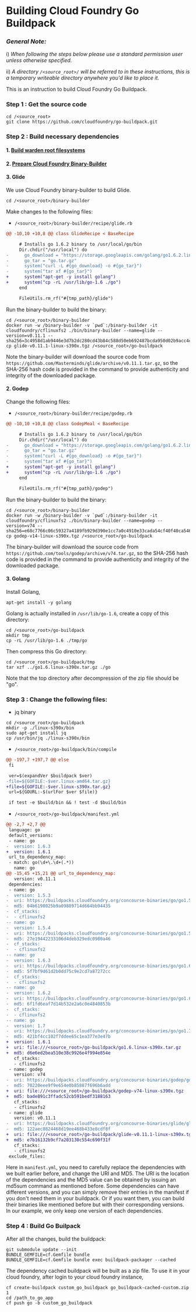 # Building Cloud Foundry Go Buildpack

### _**General Note:**_
i) _When following the steps below please use a standard permission user unless otherwise specified._

ii) _A directory `/<source_root>/` will be referred to in these instructions, this is a temporary writeable directory anywhere you'd like to place it._

This is an instruction to build Cloud Foundry Go Buildpack.

### Step 1 : Get the source code
```
cd /<source_root>
git clone https://github.com/cloudfoundry/go-buildpack.git
```

### Step 2 : Build necessary dependencies

#### 1. [Build warden root filesystems](https://github.com/linux-on-ibm-z/docs/wiki/Building-Cloud-Foundry#building-warden-root-filesystems)

#### 2. [Prepare Cloud Foundry Binary-Builder](https://github.com/linux-on-ibm-z/docs/wiki/Building-Cloud-Foundry-Ruby-Buildpack#2-prepare-cloud-foundry-binary-builder)

#### 3. Glide

We use Cloud Foundry binary-builder to build Glide.
```
cd /<source_root>/binary-builder
```

Make changes to the following files:

* `/<source_root>/binary-builder/recipe/glide.rb`

```diff
@@ -10,10 +10,8 @@ class GlideRecipe < BaseRecipe

     # Installs go 1.6.2 binary to /usr/local/go/bin
     Dir.chdir("/usr/local") do
-      go_download = "https://storage.googleapis.com/golang/go1.6.2.linux-amd64.tar.gz"
-      go_tar = "go.tar.gz"
-      system("curl -L #{go_download} -o #{go_tar}")
-      system("tar xf #{go_tar}")
+      system("apt-get -y install golang")
+      system("cp -rL /usr/lib/go-1.6 ./go")
     end

     FileUtils.rm_rf("#{tmp_path}/glide")
```

Run the binary-builder to build the binary:
```
cd /<source_root>/binary-builder
docker run -w /binary-builder -v `pwd`:/binary-builder -it cloudfoundry/cflinuxfs2 ./bin/binary-builder --name=glide --version=v0.11.1 --sha256=3c4958d1ab9446e3d7b2dc280cd43b84c588d50eb692487bcda950d02b9acc4c
cp glide-v0.11.1-linux-s390x.tgz /<source_root>/go-buildpack
```
    
Note the binary-builder will download the source code from `https://github.com/Masterminds/glide/archive/v0.11.1.tar.gz`, so the SHA-256 hash code is provided in the command to provide authenticity and integrity of the downloaded package.

#### 2. Godep

Change the following files:

* `/<source_root>/binary-builder/recipe/godep.rb`
```diff
@@ -10,10 +10,8 @@ class GodepMeal < BaseRecipe

     # Installs go 1.6.2 binary to /usr/local/go/bin
     Dir.chdir("/usr/local") do
-      go_download = "https://storage.googleapis.com/golang/go1.6.2.linux-amd64.tar.gz"
-      go_tar = "go.tar.gz"
-      system("curl -L #{go_download} -o #{go_tar}")
-      system("tar xf #{go_tar}")
+      system("apt-get -y install golang")
+      system("cp -rL /usr/lib/go-1.6 ./go")
     end

     FileUtils.rm_rf("#{tmp_path}/godep")
```

Run the binary-builder to build the binary:
```
cd /<source_root>/binary-builder
docker run -w /binary-builder -v `pwd`:/binary-builder -it cloudfoundry/cflinuxfs2 ./bin/binary-builder --name=godep --version=v74 --sha256=e68c7766c06c59327a4189fb929d390e1cc7a0c4910e33cada54cf40f40ca546
cp godep-v14-linux-s390x.tgz /<source_root>/go-buildpack
```
The binary-builder will download the source code from `https://github.com/tools/godep/archive/v74.tar.gz`, so the SHA-256 hash code is provided in the command to provide authenticity and integrity of the downloaded package.

#### 3. Golang

Install Golang,
```
apt-get install -y golang
```

Golang is actually installed in `/usr/lib/go-1.6`, create a copy of this directory:
```
cd /<source_root>/go-buildpack
mkdir tmp
cp -rL /usr/lib/go-1.6 ./tmp/go
```

Then compress this Go directory:
```
cd /<source_root>/go-buildpack/tmp
tar xzf ../go1.6.linux-s390x.tar.gz ./go
```
Note that the top directory after decompression of the zip file should be "go".

### Step 3 : Change the following files:

* jq binary
```
cd /<source_root>/go-buildpack
mkdir -p ./linux-s390x/bin
sudo apt-get install jq
cp /usr/bin/jq ./linux-s390x/bin
```

* `/<source_root>/go-buildpack/bin/compile`
```diff
@@ -197,7 +197,7 @@ else
 fi

 ver=$(expandVer $buildpack $ver)
-file=${GOFILE:-$ver.linux-amd64.tar.gz}
+file=${GOFILE:-$ver.linux-s390x.tar.gz}
 url=${GOURL:-$(urlFor $ver $file)}

 if test -e $build/bin && ! test -d $build/bin
```

* `/<source_root>/go-buildpack/manifest.yml`
```diff
@@ -2,7 +2,7 @@
 language: go
 default_versions:
 - name: go
-  version: 1.6.3
+  version: 1.6.1
 url_to_dependency_map:
 - match: go(\d+\.\d+(.*))
   name: go
@@ -15,45 +15,21 @@ url_to_dependency_map:
   version: v0.11.1
 dependencies:
 - name: go
-  version: 1.5.3
-  uri: https://buildpacks.cloudfoundry.org/concourse-binaries/go/go1.5.3.linux-amd64.tar.gz
-  md5: 04b6198025b9a09889714d664bb94435
-  cf_stacks:
-  - cflinuxfs2
-- name: go
-  version: 1.5.4
-  uri: https://buildpacks.cloudfoundry.org/concourse-binaries/go/go1.5.4.linux-amd64.tar.gz
-  md5: 27e19442233106d4deb329edc0980a46
-  cf_stacks:
-  - cflinuxfs2
-- name: go
-  version: 1.6.3
-  uri: https://buildpacks.cloudfoundry.org/concourse-binaries/go/go1.6.3.linux-amd64.tar.gz
-  md5: 5f7bf9d61d2b0dd75c9e2cd7a87272cc
-  cf_stacks:
-  - cflinuxfs2
-- name: go
-  version: 1.6.2
-  uri: https://buildpacks.cloudfoundry.org/concourse-binaries/go/go1.6.2.linux-amd64.tar.gz
-  md5: 6f1fd6eaf7d14b532e2a6c0e4840853b
-  cf_stacks:
-  - cflinuxfs2
-- name: go
-  version: 1.7
-  uri: https://buildpacks.cloudfoundry.org/concourse-binaries/go/go1.7.linux-amd64.tar.gz
-  md5: 421bf4cc102f7ddee65c1ea377e3e47b
+  version: 1.6.1
+  uri: file:///<source_root>/go-buildpack/go1.6.linux-s390x.tar.gz
+  md5: d6e6ed2bea510e38c9926e4f994e854e
   cf_stacks:
   - cflinuxfs2
 - name: godep
   version: v74
-  uri: https://buildpacks.cloudfoundry.org/concourse-binaries/godep/godep-v74-linux-x64.tgz
-  md5: 70220eee9f9e654e0b85887f696b6add
+  uri: file:///<source_root>/go-buildpack/godep-v74-linux-s390x.tgz
+  md5: bade891c3ffadc52cb591bedf3188163
   cf_stacks:
   - cflinuxfs2
 - name: glide
   version: v0.11.1
-  uri: https://buildpacks.cloudfoundry.org/concourse-binaries/glide/glide-v0.11.1-linux-x64.tgz
-  md5: 122aec8824468d19ee468b433e8cdf8f
+  uri: file:///<source_root>/go-buildpack/glide-v0.11.1-linux-s390x.tgz
+  md5: e7b16132b9cf7a203130c554c690f31f
   cf_stacks:
   - cflinuxfs2
 exclude_files:
```
Here in `manifest.yml`, you need to carefully replace the dependencies with we built earlier before, and change the URI and MD5. The URI is the location of the dependencies and the MD5 value can be obtained by issuing an md5sum command as mentioned before. Some dependencies can have different versions, and you can simply remove their entries in the manifest if you don't need them in your buildpack. Or if you want them, you can build their binaries like mentioned before but with their corresponding versions. In our example, we only keep one version of each dependencies.

### Step 4 : Build Go Builpack
After all the changes, build the buildpack:
```
git submodule update --init
BUNDLE_GEMFILE=cf.Gemfile bundle
BUNDLE_GEMFILE=cf.Gemfile bundle exec buildpack-packager --cached
```
The dependency cached buildpack will be built as a zip file. To use it in your cloud foundry, after login to your cloud foundry instance, 
```
cf create-buildpack custom_go_buildpack go_buildpack-cached-custom.zip 1
cd /path_to_go_app
cf push go -b custom_go_buildpack
```
